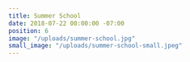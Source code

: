 ```yaml
---
title: Summer School
date: 2018-07-22 00:00:00 -07:00
position: 6
image: "/uploads/summer-school.jpg"
small_image: "/uploads/summer-school-small.jpeg"
---
```


